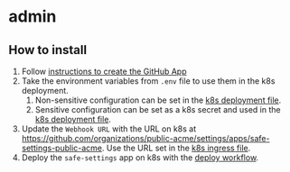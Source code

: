# admin

## How to install

1. Follow [instructions to create the GitHub App](https://github.com/github/safe-settings#how-to-use)
2. Take the environment variables from `.env` file to use them in the k8s deployment.
   1. Non-sensitive configuration can be set in the [k8s deployment file][k8s-deployment].
   2. Sensitive configuration can be set as a k8s secret and used in the [k8s deployment file][k8s-deployment].
3. Update the `Webhook URL` with the URL on k8s at <https://github.com/organizations/public-acme/settings/apps/safe-settings-public-acme>. Use the URL set in the [k8s ingress file](apps\safe-settings\deploy\k8s\ingress.yaml).
4. Deploy the `safe-settings` app on k8s with the [deploy workflow](.github\workflows\deploy-safe-settings.yml).

[k8s-deployment]: apps\safe-settings\deploy\k8s\deployment.yaml


